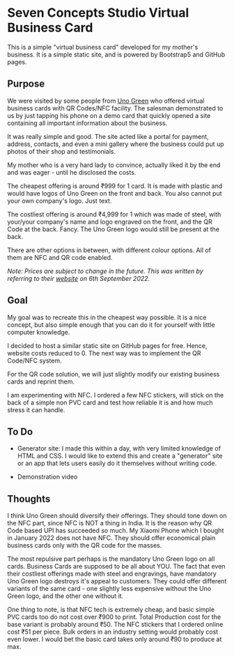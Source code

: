 # Seven Concepts Studio Virtual Business Card

This is a simple "virtual business card" developed for my mother's business. It is a simple static site, and is powered by Bootstrap5 and GitHub pages.

## Purpose

We were visited by some people from [Uno Green](https://shop.unogreen.in/) who offered virtual business cards with QR Codes/NFC facility. The salesman demonstrated to us by just tapping his phone on a demo card that quickly opened a site containing all important information about the business. 

It was really simple and good. The site acted like a portal for payment, address, contacts, and even a mini gallery where the business could put up photos of their shop and testimonials.

My mother who is a very hard lady to convince, actually liked it by the end and was eager - until he disclosed the costs.

The cheapest offering is around ₹999 for 1 card. It is made with plastic and would have logos of Uno Green on the front and back. You also cannot put your own company's logo. Just text.

The costliest offering is around ₹4,999 for 1 which was made of steel, with your/your company's name and logo engraved on the front, and the QR Code at the back. Fancy. The Uno Green logo would still be present at the back.

There are other options in between, with different colour options. All of them are NFC and QR code enabled.

*Note: Prices are subject to change in the future. This was written by referring to their [website](https://shop.unogreen.in/our-shop/) on 6th September 2022.*

## Goal

My goal was to recreate this in the cheapest way possible. It is a nice concept, but also simple enough that you can do it for yourself with little computer knowledge.

I decided to host a similar static site on GitHub pages for free. Hence, website costs reduced to 0. The next way was to implement the QR Code/NFC system.

For the QR code solution, we will just slightly modify our existing business cards and reprint them. 

I am experimenting with NFC. I ordered a few NFC stickers, will stick on the back of a simple non PVC card and test how reliable it is and how much stress it can handle.

## To Do

* Generator site: I made this within a day, with very limited knowledge of HTML and CSS. I would like to extend this and create a "generator" site or an app that lets users easily do it themselves without writing code.

* Demonstration video

## Thoughts

I think Uno Green should diversify their offerings. They should tone down on the NFC part, since NFC is NOT a thing in India. It is the reason why QR Code based UPI has succeeded so much. My Xiaomi Phone which I bought in January 2022 does not have NFC. They should offer economical plain business cards only with the QR code for the masses.

The most repulsive part perhaps is the mandatory Uno Green logo on all cards. Business Cards are supposed to be all about YOU. The fact that even their costliest offerings made with steel and engravings, have mandatory Uno Green logo destroys it's appeal to customers. They could offer different variants of the same card - one slightly less expensive without the Uno Green logo, and the other one without it.

One thing to note, is that NFC tech is extremely cheap, and basic simple PVC cards too do not cost over ₹900 to print. Total Production cost for the base variant is probably around ₹50. The NFC stickers that I ordered online cost ₹51 per piece. Bulk orders in an industry setting would probably cost even lower. I would bet the basic card takes only around ₹90 to produce at max. 


